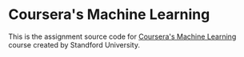 # Coursera's Machine Learning

This is the assignment source code for [Coursera's Machine Learning](https://www.coursera.org/learn/machine-learning) course created by Standford University.
